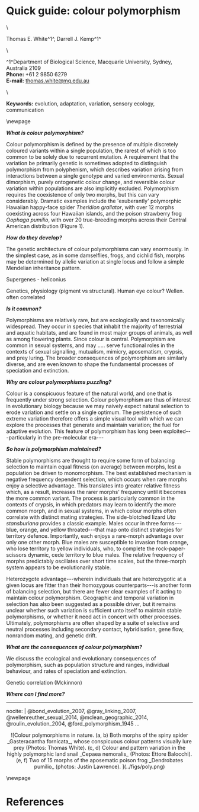 # Quick guide: colour polymorphism

\ 

Thomas E. White^1^, Darrell J. Kemp^1^

\ 

^1^Department of Biological Science, Macquarie University, Sydney, Australia 2109  
**Phone:** +61 2 9850 6279  
**E-mail:** thomas.white@mq.edu.au  

\ 

**Keywords:** evolution, adaptation, variation, sensory ecology, communication

\newpage


**_What is colour polymorphism?_** 

Colour polymorphism is defined by the presence of multiple discretely coloured variants within a single population, the rarest of which is too common to be solely due to recurrent mutation. A requirement that the variation be primarily genetic is sometimes adopted to distinguish polymorphism from polyphenism, which describes variation arising from interactions between a single genotype and varied environments. Sexual dimorphism, purely ontogenetic colour change, and reversible colour variation within populations are also implicitly excluded. Polymorphism requires the coexistence of only two morphs, but this can vary considerably. Dramatic examples include the 'exuberantly' polymorphic Hawaiian happy-face spider _Theridion grallator_, with over 12 morphs coexisting across four Hawaiian islands, and the poison strawberry frog _Oophaga pumilio_, with over 20 true-breeding morphs across their Central American distribution (Figure 1).    

**_How do they develop?_**

The genetic architecture of colour polymorphisms can vary enormously. In the simplest case, as in some damselflies, frogs, and cichlid fish, morphs may be determined by allelic variation at single locus and follow a simple Mendelian inheritance pattern. 

Supergenes - heliconius

Genetics, physiology (pigment vs structural). Human eye colour? Wellen. often correlated

**_Is it common?_**

Polymorphisms are relatively rare, but are ecologically and taxonomically widespread. They occur in species that inhabit the majority of terrestrial and aquatic habitats, and are found in most major groups of animals, as well as among flowering plants. Since colour is central. Polymorphism are common in sexual systems, and may ..... serve functional roles in the contexts of sexual signalling, mutualism, mimicry, aposematism, crypsis, and prey luring. The broader consequences of polymorphism are similarly diverse, and are even known to shape the fundamental processes of speciation and extinction.

**_Why are colour polymorphisms puzzling?_**

Colour is a conspicuous feature of the natural world, and one that is frequently under strong selection. Colour polymorphism are thus of interest in evolutionary biology because we may naively expect natural selection to erode variation and settle on a single optimum. The persistence of such extreme variation therefore offers a simple visual tool with which we can explore the processes that generate and maintain variation; the fuel for adaptive evolution. This feature of polymorphism has long been exploited---particularly in the pre-molecular era--- 

**_So how is polymorphism maintained?_**

Stable polymorphisms are thought to require some form of balancing selection to maintain equal fitness (on average) between morphs, lest a population be driven to monomorphism. The best established mechanism is negative frequency dependent selection, which occurs when rare morphs enjoy a selective advantage. This translates into greater relative fitness which, as a result, increases the rarer morphs' frequency until it becomes the more common variant. The process is particularly common in the contexts of crypsis, in which predators may learn to identify the more common morph, and in sexual systems, in which colour morphs often correlate with distinct mating strategies. The side-blotched lizard _Uta stansburiana_ provides a classic example. Males occur in three forms---blue, orange, and yellow throated---that map onto distinct strategies for territory defence. Importantly, each enjoys a rare-morph advantage over only one other morph. Blue males are susceptible to invasion from orange, who lose territory to yellow individuals, who, to complete the rock-paper-scissors dynamic, cede territory to blue males. The relative frequency of morphs predictably oscillates over short time scales, but the three-morph system appears to be evolutionarily stable. 

Heterozygote advantage---wherein individuals that are heterozygotic at a given locus are fitter than their homozygous counterparts---is another form of balancing selection, but there are fewer clear examples of it acting to maintain colour polymorphism. Geographic and temporal variation in selection has also been suggested as a possible driver, but it remains unclear whether such variation is sufficient unto itself to maintain stable polymorphisms, or whether it need act in concert with other processes. Ultimately, polymorphisms are often shaped by a suite of selective and neutral processes including secondary contact, hybridisation, gene flow, nonrandom mating, and genetic drift.  

**_What are the consequences of colour polymorphism?_**

We discuss the ecological and evolutionary consequences of polymorphism, such as population structure and ranges, individual behaviour, and rates of speciation and extinction.

Genetic correlation (Mckinnon)

**_Where can I find more?_**

---
nocite: | 
  @bond_evolution_2007, @gray_linking_2007, @wellenreuther_sexual_2014, @mclean_geographic_2014, @roulin_evolution_2004, @ford_polymorphism_1945
...

<div style="text-align:center" markdown="1">
![Colour polymorphisms in nature. (a, b) Both morphs of the spiny spider _Gasteracantha fornicata_, whose conspicuous colour patterns visually lure prey (Photos: Thomas White). (c, d) Colour and pattern variation in the highly polymorphic land snail _Cepaea nemoralis_ (Photos: Ettore Balocchi). (e, f) Two of 15 morphs of the aposematic poison frog _Dendrobates pumilio_ (photos: Justin Lawrence). ](../figs/poly.png) 
</div>

\newpage

# References

